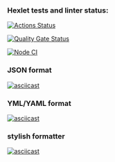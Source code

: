 ### Hexlet tests and linter status:

[![Actions Status](https://github.com/Dmitry-Khodanitsky/frontend-project-46/actions/workflows/hexlet-check.yml/badge.svg)](https://github.com/Dmitry-Khodanitsky/frontend-project-46/actions)

[![Quality Gate Status](https://sonarcloud.io/api/project_badges/measure?project=DK_HX-project-2&metric=alert_status)](https://sonarcloud.io/summary/new_code?id=DK_HX-project-2)

[![Node CI](https://github.com/Dmitry-Khodanitsky/frontend-project-46/actions/workflows/nodejs.yml/badge.svg?branch=main)](https://github.com/Dmitry-Khodanitsky/frontend-project-46/actions/workflows/nodejs.yml)

### JSON format
[![asciicast](https://asciinema.org/a/727322.svg)](https://asciinema.org/a/727322)

### YML/YAML format
[![asciicast](https://asciinema.org/a/727773.svg)](https://asciinema.org/a/727773)

### stylish formatter
[![asciicast](https://asciinema.org/a/jrGFSQTa2TSXs8zJnM9jA8raJ.svg)](https://asciinema.org/a/jrGFSQTa2TSXs8zJnM9jA8raJ) 